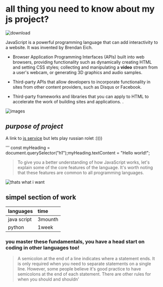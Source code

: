 # all thing you need to know about my js project?
![download](https://github.com/user-attachments/assets/a5b2dd1c-4558-48d8-9113-156536a0cb7d)

JavaScript is a powerful programming language that can add interactivity to a website. It was invented by Brendan Eich.
- Browser Application Programming Interfaces (APIs) built into web browsers, providing functionality such as dynamically creating HTML and setting CSS styles; collecting and manipulating a **video** stream from a user's webcam, or generating 3D graphics and audio samples.
- Third-party APIs that allow developers to incorporate functionality in sites from other content providers, such as Disqus or Facebook.

- Third-party frameworks and libraries that you can apply to HTML to accelerate the work of building sites and applications.
.


![images](https://github.com/user-attachments/assets/5672cfb7-6d92-49ba-992a-dcff6422be36)


##  *purpose of project*

A link to [js service](https://developer.mozilla.org/en-US/docs/Learn/Getting_started_with_the_web/JavaScript_basics) but lets play russian rolet :))))

''' const myHeading = document.querySelector("h1");myHeading.textContent = "Hello world!";
>To give you a better understanding of how JavaScript works, let's explain some of the core features of the language. It's worth noting that these features are common to all programming languages.

![thats what i want](https://github.com/user-attachments/assets/afcee24b-ad5a-4709-916c-e8ef2954a42b)

## simpel section of work

|languages| time|
|:---------|:---------|
|java script|3mounth|
|python|1week|

###  you master these fundamentals, you have a head start on coding in other languages too!
>A semicolon at the end of a line indicates where a statement ends. It is only required when you need to separate statements on a single line. However, some people believe it's good practice to have semicolons at the end of each statement. There are other rules for when you should and shouldn'
>


